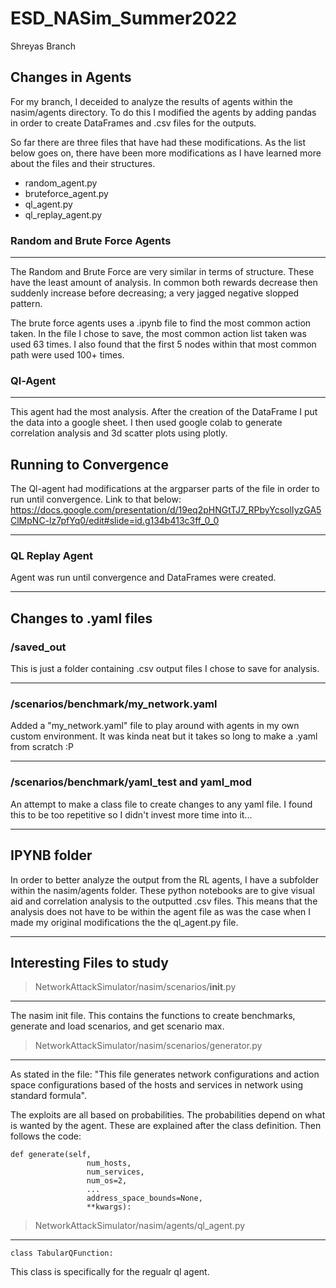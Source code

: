 # ESD_NASim_Summer2022


Shreyas Branch


## Changes in Agents

For my branch, I deceided to analyze the results of agents within the nasim/agents directory. To do this I modified the agents by adding pandas in order to create DataFrames and .csv files for the outputs. 

So far there are three files that have had these modifications. As the list below goes on, there have been more modifications as I have learned more about the files and their structures. 
 - random_agent.py
 - bruteforce_agent.py
 - ql_agent.py
 - ql_replay_agent.py


### Random and Brute Force Agents
---------
The Random and Brute Force are very similar in terms of structure. These have the least amount of analysis. In common both rewards decrease then suddenly increase before decreasing; a very jagged negative slopped pattern.

The brute force agents uses a .ipynb file to find the most common action taken. In the file I chose to save, the most common action list taken was used 63 times. I also found that the first 5 nodes within that most common path were used 100+ times. 

### Ql-Agent
-----

This agent had the most analysis. After the creation of the DataFrame I put the data into a google sheet. I then used google colab to generate correlation analysis and 3d scatter plots using plotly. 

## Running to Convergence

The Ql-agent had modifications at the argparser parts of the file in order to run until convergence. Link to that below:
https://docs.google.com/presentation/d/19eq2pHNGtTJ7_RPbyYcsolIyzGA5ClMpNC-lz7pfYq0/edit#slide=id.g134b413c3ff_0_0 


----
### QL Replay Agent

Agent was run until convergence and DataFrames were created. 

-----

## Changes to .yaml files 

### /saved_out 
This is just a folder containing .csv output files I chose to save for analysis.

------

### /scenarios/benchmark/my_network.yaml
Added a "my_network.yaml" file to play around with agents in my own custom environment. It was kinda neat but it takes so long to make a .yaml from scratch :P 

------

### /scenarios/benchmark/yaml_test and yaml_mod
An attempt to make a class file to create changes to any yaml file. I found this to be too  repetitive so I didn't invest more time into it... 

-----
## IPYNB folder

In order to better analyze the output from the RL agents, I have a subfolder within the nasim/agents folder. These python notebooks are to give visual aid and correlation analysis to the outputted .csv files. This means that the analysis does not have to be within the agent file as was the case when I made my original modifications the the ql_agent.py file. 

------
## Interesting Files to study

> NetworkAttackSimulator/nasim/scenarios/__init__.py 

-----
The nasim init file. This contains the functions to create benchmarks, generate and load scenarios, and get scenario max. 

> NetworkAttackSimulator/nasim/scenarios/generator.py
-------

As stated in the file: "This file generates network configurations and action space configurations based of the hosts and services in network using standard formula". 

The exploits are all based on probabilities. The probabilities depend on what is wanted by the agent. These are explained after the class definition. Then follows the code:
```
def generate(self,
                 num_hosts,
                 num_services,
                 num_os=2,
                 ...
                 address_space_bounds=None,
                 **kwargs):
```


>NetworkAttackSimulator/nasim/agents/ql_agent.py
------
```class TabularQFunction:```

This class is specifically for the regualr ql agent. 



